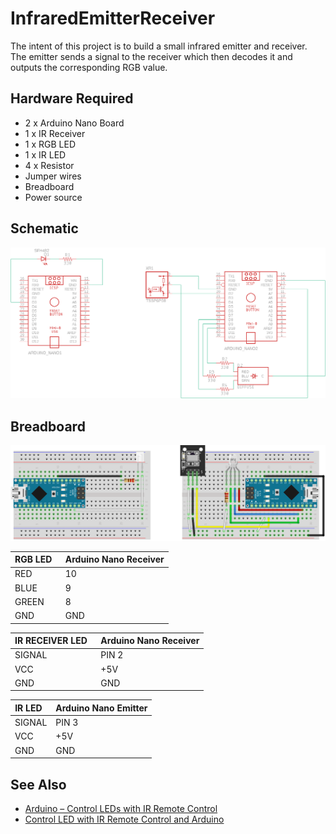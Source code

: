 # InfraredEmitterReceiver

<p>The intent of this project is to build a small infrared emitter and receiver. The emitter sends a signal to the receiver which then decodes it and outputs the corresponding RGB value.</p>

<h2>Hardware Required</h2>

<ul>
  <li>2 x Arduino Nano Board</li>
  <li>1 x IR Receiver</li>
  <li>1 x RGB LED</li>
  <li>1 x IR LED</li>
  <li>4 x Resistor</li>
  <li>Jumper wires</li>
  <li>Breadboard</li>
  <li>Power source</li>

</ul>

<h2>Schematic</h2>

<img src="https://github.com/greeneyedgeek/InfraredEmitterReceiver/blob/master/schematic1.png" alt="Schematic">

<h2>Breadboard</h2>

<img src="https://github.com/greeneyedgeek/InfraredEmitterReceiver/blob/master/breadboard.png" alt="Breadboard">
  
RGB LED &nbsp;     | Arduino Nano Receiver
-------------------|----------------------
RED                | 10 
BLUE               | 9
GREEN              | 8
GND                | GND

IR RECEIVER LED &nbsp; | Arduino Nano Receiver
-----------------------|----------------------
SIGNAL                 | PIN 2
VCC                    | +5V
GND                    | GND

IR LED &nbsp;      | Arduino Nano Emitter
-------------------|---------------------
SIGNAL             | PIN 3
VCC                | +5V
GND                | GND


<h2>See Also</h2>
<ul>
    <li><a class="urllink" href="https://randomnerdtutorials.com/arduino-ir-remote-control/" rel="nofollow" target="_blank">Arduino – Control LEDs with IR Remote Control</a></li>
  <li><a class="urllink" href="https://arduino-projects-free.blogspot.com/2017/04/control-led-with-ir-remote-control-and.html" rel="nofollow" target="_blank">Control LED with IR Remote Control and Arduino </a></li>
  
  
</ul>
